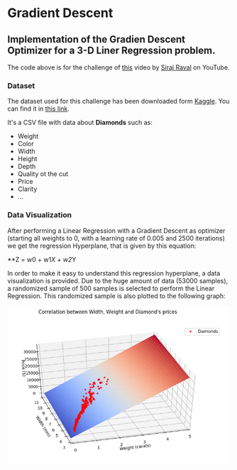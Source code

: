 # Gradient Descent

## Implementation of the Gradien Descent Optimizer for a 3-D Liner Regression problem.

The code above is for the challenge of [this](https://www.youtube.com/watch?v=xRJCOz3AfYY&t=9s) video by [Siraj Raval](https://github.com/llSourcell) on YouTube.

### Dataset

The dataset used for this challenge has been downloaded form [Kaggle](https://www.kaggle.com). You can find it in [this link](https://www.kaggle.com/shivam2503/diamonds).

It's a CSV file with data about **Diamonds** such as:

* Weight
* Color
* Width
* Height
* Depth
* Quality ot the cut
* Price
* Clarity
* ...

### Data Visualization

After performing a Linear Regression with a Gradient Descent as optimizer (starting all weights to 0, with a learning rate of 0.005 and 2500 iterations) we get the regression Hyperplane, that is given by this equation: 

**Z = w0 + w1*X + w2*Y

In order to make it easy to understand this regression hyperplane, a data visualization is provided. Due to the huge amount of data (53000 samples), a randomized sample of 500 samples is selected to perform the Linear Regression. This randomized sample is also plotted to the following graph:

<img src="dataviz.PNG">